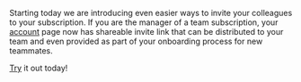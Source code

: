 Starting today we are introducing even easier ways to invite your colleagues to your subscription.
If you are the manager of a team subscription, your [account](http://pointfree.co/account) page now
has shareable invite link that can be distributed to your team and even provided as part
of your onboarding process for new teammates.

[Try](http://pointfree.co/account) it out today!
